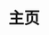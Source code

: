 ---
blog: true
home: true
icon: home
title: 主页
heroImage: /logo.svg
heroText: Some Notes
heroFullScreen: true
tagline: Everything's gonna be all right.
---